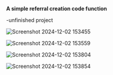 **A simple referral creation code function**

  -unfinished project

![Screenshot 2024-12-02 153455](https://github.com/user-attachments/assets/fa8ff161-2cd9-466e-b5a9-7cf008af9934)

![Screenshot 2024-12-02 153559](https://github.com/user-attachments/assets/a088a102-02e3-4643-9e2f-4da3d53d934e)

![Screenshot 2024-12-02 153804](https://github.com/user-attachments/assets/8cac4e44-d0cd-4af5-b75c-d38817f283e6)

![Screenshot 2024-12-02 153854](https://github.com/user-attachments/assets/4967f2e6-3833-4490-a959-995226c06cc4)







